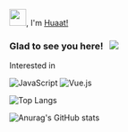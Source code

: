 <img src="https://raw.githubusercontent.com/iampavangandhi/iampavangandhi/master/gifs/Hi.gif" width="30px">, I'm [Huaat!](https://github.com/huato112/)

### Glad to see you here! &nbsp; ![](https://visitor-badge.glitch.me/badge?page_id=huato112.huato112&style=flat-square&color=0088cc)


Interested in

![JavaScript](https://img.shields.io/badge/javascript-%23323330.svg?style=for-the-badge&logo=javascript&logoColor=%23F7DF1E)
![Vue.js](https://img.shields.io/badge/vuejs-%2335495e.svg?style=for-the-badge&logo=vuedotjs&logoColor=%234FC08D)	
<!-- ![Anurag's github stats](https://github-readme-stats.vercel.app/api?username=salmonindaeyo&count_private=true) -->
![Top Langs](https://github-readme-stats.vercel.app/api/top-langs/?username=huato112&layout=compact&show_icons=true&theme=dracula)

![Anurag's GitHub stats](https://github-readme-stats.vercel.app/api?username=huato112&show_icons=true&theme=dracula)
